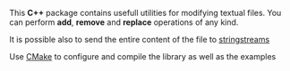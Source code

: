 This **C++** package contains usefull utilities for modifying textual files.
You can perform **add**, **remove** and **replace** operations of any kind.

It is possible also to send the entire content of the file to [stringstreams](http://www.cplusplus.com/reference/sstream/stringstream/stringstream/)

Use [CMake](https://cmake.org) to configure and compile the library as well as the examples

